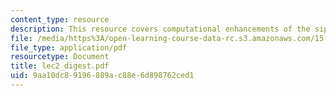 ```yaml
---
content_type: resource
description: This resource covers computational enhancements of the siplex methods.
file: /media/https%3A/open-learning-course-data-rc.s3.amazonaws.com/15-094j-systems-optimization-models-and-computation-sma-5223-spring-2004/9aa10dc89196889ac88e6d898762ced1_lec2_digest.pdf
file_type: application/pdf
resourcetype: Document
title: lec2_digest.pdf
uid: 9aa10dc8-9196-889a-c88e-6d898762ced1
---
```

